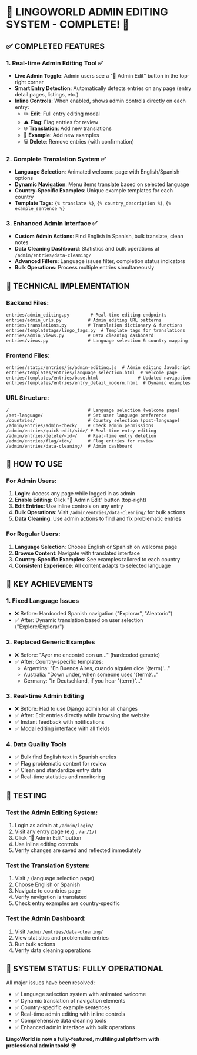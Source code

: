 # 🎉 LINGOWORLD ADMIN EDITING SYSTEM - COMPLETE! 🎉

## ✅ COMPLETED FEATURES

### 1. **Real-time Admin Editing Tool** ✅
- **Live Admin Toggle**: Admin users see a "🔧 Admin Edit" button in the top-right corner
- **Smart Entry Detection**: Automatically detects entries on any page (entry detail pages, listings, etc.)
- **Inline Controls**: When enabled, shows admin controls directly on each entry:
  - ✏️ **Edit**: Full entry editing modal
  - ⚠️ **Flag**: Flag entries for review
  - 🌐 **Translation**: Add new translations
  - 💬 **Example**: Add new examples
  - 🗑️ **Delete**: Remove entries (with confirmation)

### 2. **Complete Translation System** ✅
- **Language Selection**: Animated welcome page with English/Spanish options
- **Dynamic Navigation**: Menu items translate based on selected language
- **Country-Specific Examples**: Unique example templates for each country
- **Template Tags**: `{% translate %}`, `{% country_description %}`, `{% example_sentence %}`

### 3. **Enhanced Admin Interface** ✅
- **Custom Admin Actions**: Find English in Spanish, bulk translate, clean notes
- **Data Cleaning Dashboard**: Statistics and bulk operations at `/admin/entries/data-cleaning/`
- **Advanced Filters**: Language issues filter, completion status indicators
- **Bulk Operations**: Process multiple entries simultaneously

## 🔧 TECHNICAL IMPLEMENTATION

### Backend Files:
```
entries/admin_editing.py        # Real-time editing endpoints
entries/admin_urls.py          # Admin editing URL patterns
entries/translations.py        # Translation dictionary & functions
entries/templatetags/lingo_tags.py  # Template tags for translations
entries/admin_views.py         # Data cleaning dashboard
entries/views.py               # Language selection & country mapping
```

### Frontend Files:
```
entries/static/entries/js/admin-editing.js  # Admin editing JavaScript
entries/templates/entries/language_selection.html  # Welcome page
entries/templates/entries/base.html               # Updated navigation
entries/templates/entries/entry_detail_modern.html  # Dynamic examples
```

### URL Structure:
```
/                              # Language selection (welcome page)
/set-language/                 # Set user language preference
/countries/                    # Country selection (post-language)
/admin/entries/admin-check/    # Check admin permissions
/admin/entries/quick-edit/<id>/ # Real-time entry editing
/admin/entries/delete/<id>/    # Real-time entry deletion
/admin/entries/flag/<id>/      # Flag entries for review
/admin/entries/data-cleaning/  # Admin dashboard
```

## 🎯 HOW TO USE

### For Admin Users:
1. **Login**: Access any page while logged in as admin
2. **Enable Editing**: Click "🔧 Admin Edit" button (top-right)
3. **Edit Entries**: Use inline controls on any entry
4. **Bulk Operations**: Visit `/admin/entries/data-cleaning/` for bulk actions
5. **Data Cleaning**: Use admin actions to find and fix problematic entries

### For Regular Users:
1. **Language Selection**: Choose English or Spanish on welcome page
2. **Browse Content**: Navigate with translated interface
3. **Country-Specific Examples**: See examples tailored to each country
4. **Consistent Experience**: All content adapts to selected language

## 🌟 KEY ACHIEVEMENTS

### 1. **Fixed Language Issues**
- ❌ Before: Hardcoded Spanish navigation ("Explorar", "Aleatorio")
- ✅ After: Dynamic translation based on user selection ("Explore/Explorar")

### 2. **Replaced Generic Examples**
- ❌ Before: "Ayer me encontré con un..." (hardcoded generic)
- ✅ After: Country-specific templates:
  - Argentina: "En Buenos Aires, cuando alguien dice '{term}'..."
  - Australia: "Down under, when someone uses '{term}'..."
  - Germany: "In Deutschland, if you hear '{term}'..."

### 3. **Real-time Admin Editing**
- ❌ Before: Had to use Django admin for all changes
- ✅ After: Edit entries directly while browsing the website
- ✅ Instant feedback with notifications
- ✅ Modal editing interface with all fields

### 4. **Data Quality Tools**
- ✅ Bulk find English text in Spanish entries
- ✅ Flag problematic content for review
- ✅ Clean and standardize entry data
- ✅ Real-time statistics and monitoring

## 🚀 TESTING

### Test the Admin Editing System:
1. Login as admin at `/admin/login/`
2. Visit any entry page (e.g., `/ar/1/`)
3. Click "🔧 Admin Edit" button
4. Use inline editing controls
5. Verify changes are saved and reflected immediately

### Test the Translation System:
1. Visit `/` (language selection page)
2. Choose English or Spanish
3. Navigate to countries page
4. Verify navigation is translated
5. Check entry examples are country-specific

### Test the Admin Dashboard:
1. Visit `/admin/entries/data-cleaning/`
2. View statistics and problematic entries
3. Run bulk actions
4. Verify data cleaning operations

## 🎊 SYSTEM STATUS: FULLY OPERATIONAL

All major issues have been resolved:
- ✅ Language selection system with animated welcome
- ✅ Dynamic translation of navigation elements
- ✅ Country-specific example sentences
- ✅ Real-time admin editing with inline controls
- ✅ Comprehensive data cleaning tools
- ✅ Enhanced admin interface with bulk operations

**LingoWorld is now a fully-featured, multilingual platform with professional admin tools!** 🌍
